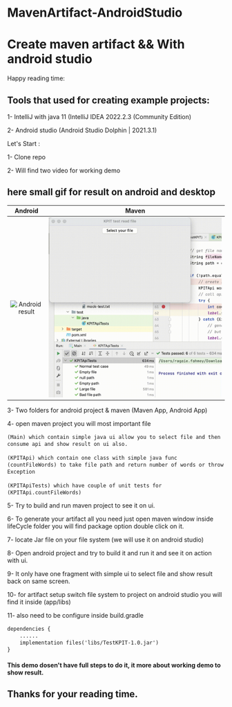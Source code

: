 # MavenArtifact-AndroidStudio

# Create maven artifact && With android studio

Happy reading time:

## Tools that used for creating example projects:

1- IntelliJ with java 11 (IntelliJ IDEA 2022.2.3 (Community Edition)

2- Android studio (Android Studio Dolphin | 2021.3.1)

Let's Start :

1- Clone repo 

2- Will find two video for working demo

## here small gif for result on android and desktop

Android            |  Maven
:-------------------------:|:-------------------------:
![Android result](https://github.com/ragaie/MavenArtifact-AndroidStudio/blob/main/mobile-record.gif) | ![](https://github.com/ragaie/MavenArtifact-AndroidStudio/blob/main/desktop-record.gif)



3- Two folders for android project & maven (Maven App, Android App)

4- open maven project you will most important file 

    (Main) which contain simple java ui allow you to select file and then consume api and show result on ui also.

    (KPITApi) which contain one class with simple java func (countFileWords) to take file path and return number of words or throw Exception

    (KPITApiTests) which have couple of unit tests for (KPITApi.countFileWords)

5- Try to build and run maven project to see it on ui.

6- To generate your artifact all you need just open maven window inside lifeCycle folder you will find package option double click on it.

7- locate Jar file on your file system (we will use it on android studio)


8- Open android project and try to build it and run it and see it on action with ui.

9- It only have one fragment with simple ui to select file and show result back on same screen.

10- for artifact setup switch file system to project on android studio 
you will find it inside (app/libs)

11- also need to be configure inside build.gradle 

```
dependencies {
    ......
    implementation files('libs/TestKPIT-1.0.jar')
}
```

#### This demo dosen't have full steps to do it, it more about working demo to show result.



## Thanks for your reading time.


